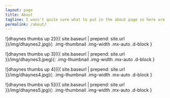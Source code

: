 ```yaml
---
layout: page
title: About
tagline: I wasn't quite sure what to put in the about page so here are some pictures of dhaynes.
permalink: /about/
---
```


![dhaynes thumbs up 2]({{ site.baseurl | prepend: site.url }}/img/dhaynes2.jpg){: .img-thumbnail .img-width .mx-auto .d-block }

![dhaynes thumbs up 3]({{ site.baseurl | prepend: site.url }}/img/dhaynes3.jpeg){: .img-thumbnail .img-width .mx-auto .d-block }

![dhaynes thumbs up 4]({{ site.baseurl | prepend: site.url }}/img/dhaynes4.jpg){: .img-thumbnail .img-width .mx-auto .d-block }

![dhaynes thumbs up 5]({{ site.baseurl | prepend: site.url }}/img/dhaynes5.jpg){: .img-thumbnail .img-width .mx-auto .d-block }
